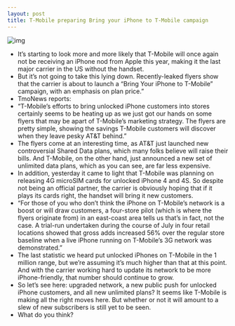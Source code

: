 ```yaml
---
layout: post
title: T-Mobile preparing Bring your iPhone to T-Mobile campaign
---
```

![img](http://media.idownloadblog.com/wp-content/uploads/2012/08/tmobile-iphone-flyer.jpg)
* It’s starting to look more and more likely that T-Mobile will once again not be receiving an iPhone nod from Apple this year, making it the last major carrier in the US without the handset.
* But it’s not going to take this lying down. Recently-leaked flyers show that the carrier is about to launch a “Bring Your iPhone to T-Mobile” campaign, with an emphasis on plan price.”
* TmoNews reports:
* “T-Mobile’s efforts to bring unlocked iPhone customers into stores certainly seems to be heating up as we just got our hands on some flyers that may be apart of T-Mobile’s marketing strategy. The flyers are pretty simple, showing the savings T-Mobile customers will discover when they leave pesky AT&T behind.”
* The flyers come at an interesting time, as AT&T just launched new controversial Shared Data plans, which many folks believe will raise their bills. And T-Mobile, on the other hand, just announced a new set of unlimited data plans, which as you can see, are far less expensive.
* In addition, yesterday it came to light that T-Mobile was planning on releasing 4G microSIM cards for unlocked iPhone 4 and 4S. So despite not being an official partner, the carrier is obviously hoping that if it plays its cards right, the handset will bring it new customers.
* “For those of you who don’t think the iPhone on T-Mobile’s network is a boost or will draw customers, a four-store pilot (which is where the flyers originate from) in an east-coast area tells us that’s in fact, not the case. A trial-run undertaken during the course of July in four retail locations showed that gross adds increased 56% over the regular store baseline when a live iPhone running on T-Mobile’s 3G network was demonstrated.”
* The last statistic we heard put unlocked iPhones on T-Mobile in the 1 million range, but we’re assuming it’s much higher than that at this point. And with the carrier working hard to update its network to be more iPhone-friendly, that number should continue to grow.
* So let’s see here: upgraded network, a new public push for unlocked iPhone customers, and all new unlimited plans? It seems like T-Mobile is making all the right moves here. But whether or not it will amount to a slew of new subscribers is still yet to be seen.
* What do you think?

